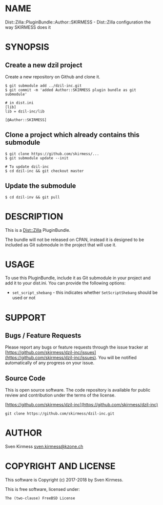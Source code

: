 # NAME

Dist::Zilla::PluginBundle::Author::SKIRMESS - Dist::Zilla configuration the way SKIRMESS does it

# SYNOPSIS

## Create a new dzil project

Create a new repository on Github and clone it.

    $ git submodule add ../dzil-inc.git
    $ git commit -m 'added Author::SKIRMESS plugin bundle as git submodule'

    # in dist.ini
    [lib]
    lib = dzil-inc/lib

    [@Author::SKIRMESS]

## Clone a project which already contains this submodule

    $ git clone https://github.com/skirmess/...
    $ git submodule update --init

    # To update dzil-inc
    $ cd dzil-inc && git checkout master

## Update the submodule

    $ cd dzil-inv && git pull

# DESCRIPTION

This is a [Dist::Zilla](https://metacpan.org/pod/Dist::Zilla) PluginBundle.

The bundle will not be released on CPAN, instead it is designed to be
included as Git submodule in the project that will use it.

# USAGE

To use this PluginBundle, include it as Git submodule in your project and
add it to your dist.ini. You can provide the following options:

- `set_script_shebang` - this indicates whether `SetScriptShebang` should be used or not

# SUPPORT

## Bugs / Feature Requests

Please report any bugs or feature requests through the issue tracker
at [https://github.com/skirmess/dzil-inc/issues](https://github.com/skirmess/dzil-inc/issues).
You will be notified automatically of any progress on your issue.

## Source Code

This is open source software. The code repository is available for
public review and contribution under the terms of the license.

[https://github.com/skirmess/dzil-inc](https://github.com/skirmess/dzil-inc)

    git clone https://github.com/skirmess/dzil-inc.git

# AUTHOR

Sven Kirmess <sven.kirmess@kzone.ch>

# COPYRIGHT AND LICENSE

This software is Copyright (c) 2017-2018 by Sven Kirmess.

This is free software, licensed under:

    The (two-clause) FreeBSD License
